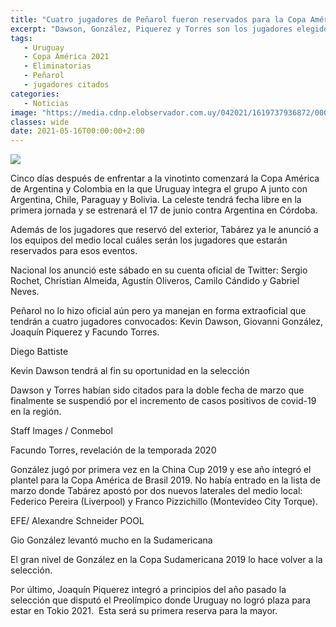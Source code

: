 ```yaml
---
title: "Cuatro jugadores de Peñarol fueron reservados para la Copa América"
excerpt: "Dawson, González, Piquerez y Torres son los jugadores elegidos por Óscar Tabárez para la próxima fecha de las Eliminatorias y la Copa América"
tags:
   - Uruguay
   - Copa América 2021
   - Eliminatorias
   - Peñarol
   - jugadores citados
categories:
   - Noticias
image: "https://media.cdnp.elobservador.com.uy/042021/1619737936872/000_99222H.jpg?&cw=1170"
classes: wide
date: 2021-05-16T00:00:00+2:00
---
```



<img src="https://media.cdnp.elobservador.com.uy/042021/1619737936872/000_99222H.jpg?&cw=1170">


Cinco días después de enfrentar a la vinotinto comenzará la Copa América de Argentina y Colombia en la que Uruguay integra el grupo A junto con Argentina, Chile, Paraguay y Bolivia. La celeste tendrá fecha libre en la primera jornada y se estrenará el 17 de junio contra Argentina en Córdoba.


Además de los jugadores que reservó del exterior, Tabárez ya le anunció a los equipos del medio local cuáles serán los jugadores que estarán reservados para esos eventos.


Nacional los anunció este sábado en su cuenta oficial de Twitter: Sergio Rochet, Christian Almeida, Agustín Oliveros, Camilo Cándido y Gabriel Neves.


Peñarol no lo hizo oficial aún pero ya manejan en forma extraoficial que tendrán a cuatro jugadores convocados: Kevin Dawson, Giovanni González, Joaquín Piquerez y Facundo Torres.





Diego Battiste


Kevin Dawson tendrá al fin su oportunidad en la selección





Dawson y Torres habían sido citados para la doble fecha de marzo que finalmente se suspendió por el incremento de casos positivos de covid-19 en la región.





Staff Images / Conmebol


Facundo Torres, revelación de la temporada 2020





González jugó por primera vez en la China Cup 2019 y ese año integró el plantel para la Copa América de Brasil 2019. No había entrado en la lista de marzo donde Tabárez apostó por dos nuevos laterales del medio local: Federico Pereira (Liverpool) y Franco Pizzichillo (Montevideo City Torque).





EFE/ Alexandre Schneider POOL


Gio González levantó mucho en la Sudamericana





El gran nivel de González en la Copa Sudamericana 2019 lo hace volver a la selección.


Por último, Joaquín Piquerez integró a principios del año pasado la selección que disputó el Preolímpico donde Uruguay no logró plaza para estar en Tokio 2021.  Esta será su primera reserva para la mayor.


